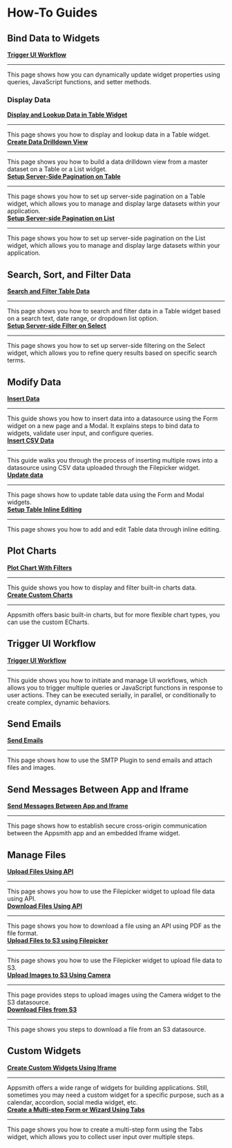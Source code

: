 # How-To Guides

## Bind Data to Widgets


<div class="containerGridSampleApp">
<div class="containerColumnSampleApp columnGrid column-one">
        <div class="containerCol">
            <a href="/core-concepts/building-ui/dynamic-ui"><strong>Trigger UI Workflow</strong></a>
        </div> <hr/>
        <div class="containerDescription">This page shows how you can dynamically update widget properties using queries, JavaScript functions, and setter methods.</div>
        <div class="containerTutorialLink"></div>
    </div>
<div class="columnGrid column-two"></div>
</div>


### Display Data


<div class="containerGridSampleApp">
    <div class="containerColumnSampleApp columnGrid column-one">
        <div class="containerCol">
            <a href="/build-apps/how-to-guides/display-search-and-filter-table-data"><strong>Display and Lookup Data in Table Widget</strong></a>
        </div> <hr/>
        <div class="containerDescription">This page shows you how to display and lookup data in a Table widget.</div>
    </div>
    <div class="containerColumnSampleApp columnGrid column-two">
        <div class="containerCol">
           <a href="/build-apps/how-to-guides/create-drill-down-view"><strong>Create Data Drilldown View</strong></a>
        </div><hr/>
        <div class="containerDescription">This page shows you how to build a data drilldown view from a master dataset on a Table or a List widget.
        </div>
    </div>
</div>


<div class="containerGridSampleApp">
    <div class="containerColumnSampleApp columnGrid column-one">
        <div class="containerCol">
            <a href="/build-apps/how-to-guides/Server-side-pagination-in-table"><strong>Setup Server-Side Pagination on Table</strong></a>
        </div> <hr/>
        <div class="containerDescription">This page shows you how to set up server-side pagination on a Table widget, which allows you to manage and display large datasets within your application.</div>
    </div>
    <div class="containerColumnSampleApp columnGrid column-two">
        <div class="containerCol">
           <a href="/build-apps/how-to-guides/Setup-Server-side-Pagination-on-List"><strong>Setup Server-side Pagination on List</strong></a>
        </div><hr/>
        <div class="containerDescription">This page shows you how to set up server-side pagination on the List widget, which allows you to manage and display large datasets within your application.
        </div>
    </div>
</div>



## Search, Sort, and Filter Data


<div class="containerGridSampleApp">
    <div class="containerColumnSampleApp columnGrid column-one">
        <div class="containerCol">
            <a href="/build-apps/how-to-guides/search-and-filter-table-data"><strong>Search and Filter Table Data</strong></a>
        </div> <hr/>
        <div class="containerDescription">This page shows you how to search and filter data in a Table widget based on a search text, date range, or dropdown list option.</div>
    </div>
    <div class="containerColumnSampleApp columnGrid column-two">
        <div class="containerCol">
           <a href="/build-apps/how-to-guides/Setup-Server-side-Filtering-on-Select"><strong>Setup Server-side Filter on Select</strong></a>
        </div><hr/>
        <div class="containerDescription">This page shows you how to set up server-side filtering on the Select widget, which allows you to refine query results based on specific search terms.
        </div>
    </div>
</div>


## Modify Data

<div class="containerGridSampleApp">
    <div class="containerColumnSampleApp columnGrid column-one">
        <div class="containerCol">
            <a href="/build-apps/how-to-guides/insert-data"><strong>Insert Data</strong></a>
        </div> <hr/>
        <div class="containerDescription">This guide shows you how to insert data into a datasource using the Form widget on a new page and a Modal. It explains steps to bind data to widgets, validate user input, and configure queries.</div>
    </div>
    <div class="containerColumnSampleApp columnGrid column-two">
        <div class="containerCol">
           <a href="/build-apps/how-to-guides/Upload-CSV-Data-to-Table"><strong>Insert CSV Data</strong></a>
        </div><hr/>
        <div class="containerDescription">This guide walks you through the process of inserting multiple rows into a datasource using CSV data uploaded through the Filepicker widget.
        </div>
    </div>
</div>

<div class="containerGridSampleApp">
    <div class="containerColumnSampleApp columnGrid column-one">
        <div class="containerCol">
            <a href="/build-apps/how-to-guides/submit-form-data"><strong>Update data</strong></a>
        </div> <hr/>
        <div class="containerDescription">This page shows how to update table data using the Form and Modal widgets.</div>
    </div>
    <div class="containerColumnSampleApp columnGrid column-two">
        <div class="containerCol">
           <a href="/reference/widgets/table/inline-editing"><strong>Setup Table Inline Editing</strong></a>
        </div><hr/>
        <div class="containerDescription">This page shows you how to add and edit Table data through inline editing.
        </div>
    </div>
</div>

## Plot Charts

<div class="containerGridSampleApp">
    <div class="containerColumnSampleApp columnGrid column-one">
        <div class="containerCol">
            <a href="/build-apps/how-to-guides/Display-and-filter-chart-data"><strong>Plot Chart With Filters</strong></a>
        </div> <hr/>
        <div class="containerDescription">This guide shows you how to display and filter built-in charts data.</div>
    </div>
    <div class="containerColumnSampleApp columnGrid column-two">
        <div class="containerCol">
           <a href="/build-apps/how-to-guides/create-custom-charts"><strong>Create Custom Charts</strong></a>
        </div><hr/>
        <div class="containerDescription">Appsmith offers basic built-in charts, but for more flexible chart types, you can use the custom ECharts.
        </div>
    </div>
</div>

## Trigger UI Workflow



<div class="containerGridSampleApp">
<div class="containerColumnSampleApp columnGrid column-one">
        <div class="containerCol">
            <a href="/core-concepts/writing-code/workflows"><strong>Trigger UI Workflow</strong></a>
        </div> <hr/>
        <div class="containerDescription">This guide shows you how to initiate and manage UI workflows, which allows you to trigger multiple queries or JavaScript functions in response to user actions. They can be executed serially, in parallel, or conditionally to create complex, dynamic behaviors.</div>
        <div class="containerTutorialLink"></div>
    </div>
<div class="columnGrid column-two"></div>
</div>


## Send Emails


<div class="containerGridSampleApp">
<div class="containerColumnSampleApp columnGrid column-one">
        <div class="containerCol">
            <a href="/connect-data/how-to-guides/send-emails-using-the-SMTP-plugin"><strong>Send Emails</strong></a>
        </div> <hr/>
        <div class="containerDescription">This page shows how to use the SMTP Plugin to send emails and attach files and images.</div>
        <div class="containerTutorialLink"></div>
    </div>
<div class="columnGrid column-two"></div>
</div>


## Send Messages Between App and Iframe


<div class="containerGridSampleApp">
<div class="containerColumnSampleApp columnGrid column-one">
        <div class="containerCol">
            <a href="/build-apps/how-to-guides/Communicate-Between-an-App-and-Iframe"><strong>Send Messages Between App and Iframe</strong></a>
        </div> <hr/>
        <div class="containerDescription">This page shows how to establish secure cross-origin communication between the Appsmith app and an embedded Iframe widget.</div>
        <div class="containerTutorialLink"></div>
    </div>
<div class="columnGrid column-two"></div>
</div>

## Manage Files

<div class="containerGridSampleApp">
    <div class="containerColumnSampleApp columnGrid column-one">
        <div class="containerCol">
            <a href="/build-apps/how-to-guides/Send-Filepicker-Data-with-API-Requests"><strong>Upload Files Using API</strong></a>
        </div> <hr/>
        <div class="containerDescription">This page shows you how to use the Filepicker widget to upload file data using API.</div>
    </div>
    <div class="containerColumnSampleApp columnGrid column-two">
        <div class="containerCol">
           <a href="/connect-data/how-to-guides/how-to-download-files-using-api"><strong>Download Files Using API</strong></a>
        </div><hr/>
        <div class="containerDescription">This page shows you how to download a file using an API using PDF as the file format.
        </div>
    </div>
</div>

<div class="containerGridSampleApp">
    <div class="containerColumnSampleApp columnGrid column-one">
        <div class="containerCol">
            <a href="/connect-data/how-to-guides/how-to-upload-to-s3"><strong>Upload Files to S3 using Filepicker</strong></a>
        </div> <hr/>
        <div class="containerDescription">This page shows you how to use the Filepicker widget to upload file data to S3.</div>
    </div>
    <div class="containerColumnSampleApp columnGrid column-two">
        <div class="containerCol">
           <a href="/connect-data/how-to-guides/how-to-use-the-camera-image-widget-to-upload-download-images"><strong>Upload Images to S3 Using Camera</strong></a>
        </div><hr/>
        <div class="containerDescription">This page provides steps to upload images using the Camera widget to the S3 datasource.
        </div>
    </div>
</div>

<div class="containerGridSampleApp">
<div class="containerColumnSampleApp columnGrid column-one">
        <div class="containerCol">
            <a href="/connect-data/how-to-guides/download-files-from-s3"><strong>Download Files from S3</strong></a>
        </div> <hr/>
        <div class="containerDescription">This page shows you steps to download a file from an S3 datasource.</div>
        <div class="containerTutorialLink"></div>
    </div>
<div class="columnGrid column-two"></div>
</div>

## Custom Widgets

<div class="containerGridSampleApp">
    <div class="containerColumnSampleApp columnGrid column-one">
        <div class="containerCol">
            <a href="/build-apps/how-to-guides/Create-Custom-Widgets-Using-Iframe"><strong>Create Custom Widgets Using Iframe</strong></a>
        </div> <hr/>
        <div class="containerDescription">Appsmith offers a wide range of widgets for building applications. Still, sometimes you may need a custom widget for a specific purpose, such as a calendar, accordion, social media widget, etc.</div>
    </div>
    <div class="containerColumnSampleApp columnGrid column-two">
        <div class="containerCol">
           <a href="/build-apps/how-to-guides/Multi-step-Form-or-Wizard-Using-Tabs"><strong>Create a Multi-step Form or Wizard Using Tabs</strong></a>
        </div><hr/>
        <div class="containerDescription">This page shows you how to create a multi-step form using the Tabs widget, which allows you to collect user input over multiple steps.
        </div>
    </div>
</div>
